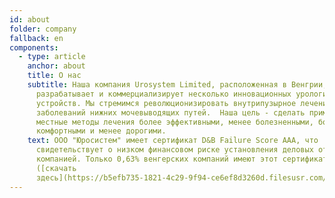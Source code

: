 ```yaml
---
id: about
folder: company
fallback: en
components:
  - type: article
    anchor: about
    title: О нас
    subtitle: Наша компания Urosystem Limited, расположенная в Венгрии, успешно
      разрабатывает и коммерциализирует несколько инновационных урологических
      устройств. Мы стремимся революционизировать внутрипузырное лечение
      заболеваний нижних мочевыводящих путей. ​ Наша цель - сделать применяемые
      местные методы лечения более эффективными, менее болезненными, более
      комфортными и менее дорогими.
    text: ООО "Юросистем" имеет сертификат D&B Failure Score AAA, что
      свидетельствует о низком финансовом риске установления деловых отношений с
      компанией. Только 0,63% венгерских компаний имеют этот сертификат
      ([скачать
      здесь](https://b5efb735-1821-4c29-9f94-ce6ef8d3260d.filesusr.com/ugd/899d64_0684d8e56d9e4a01a0f8be7e8308b60d.pdf)).
---
```

